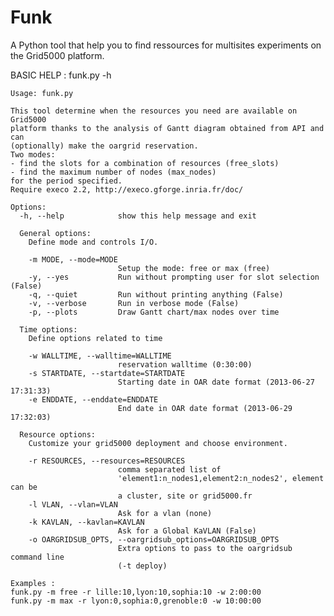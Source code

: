 Funk
====

A Python tool that help you to find ressources for multisites experiments on the Grid5000 platform.

BASIC HELP : funk.py -h

    Usage: funk.py

    This tool determine when the resources you need are available on Grid5000
    platform thanks to the analysis of Gantt diagram obtained from API and can
    (optionally) make the oargrid reservation.
    Two modes:
    - find the slots for a combination of resources (free_slots)
    - find the maximum number of nodes (max_nodes)
    for the period specified.
    Require execo 2.2, http://execo.gforge.inria.fr/doc/
    
    Options:
      -h, --help            show this help message and exit
    
      General options:
        Define mode and controls I/O.
    
        -m MODE, --mode=MODE
                            Setup the mode: free or max (free)
        -y, --yes           Run without prompting user for slot selection (False)
        -q, --quiet         Run without printing anything (False)
        -v, --verbose       Run in verbose mode (False)
        -p, --plots         Draw Gantt chart/max nodes over time
    
      Time options:
        Define options related to time
    
        -w WALLTIME, --walltime=WALLTIME
                            reservation walltime (0:30:00)
        -s STARTDATE, --startdate=STARTDATE
                            Starting date in OAR date format (2013-06-27 17:31:33)
        -e ENDDATE, --enddate=ENDDATE
                            End date in OAR date format (2013-06-29 17:32:03)
    
      Resource options:
        Customize your grid5000 deployment and choose environment.
    
        -r RESOURCES, --resources=RESOURCES
                            comma separated list of
                            'element1:n_nodes1,element2:n_nodes2', element can be
                            a cluster, site or grid5000.fr
        -l VLAN, --vlan=VLAN
                            Ask for a vlan (none)
        -k KAVLAN, --kavlan=KAVLAN
                            Ask for a Global KaVLAN (False)
        -o OARGRIDSUB_OPTS, --oargridsub_options=OARGRIDSUB_OPTS
                            Extra options to pass to the oargridsub command line
                            (-t deploy)
    
    Examples :
    funk.py -m free -r lille:10,lyon:10,sophia:10 -w 2:00:00
    funk.py -m max -r lyon:0,sophia:0,grenoble:0 -w 10:00:00
